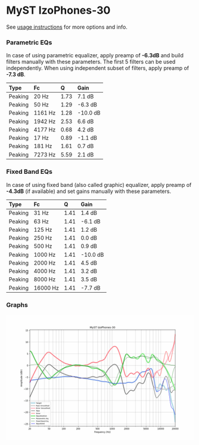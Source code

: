 # MyST IzoPhones-30
See [usage instructions](https://github.com/jaakkopasanen/AutoEq#usage) for more options and info.

### Parametric EQs
In case of using parametric equalizer, apply preamp of **-6.3dB** and build filters manually
with these parameters. The first 5 filters can be used independently.
When using independent subset of filters, apply preamp of **-7.3 dB**.

| Type    | Fc      |    Q | Gain     |
|:--------|:--------|:-----|:---------|
| Peaking | 20 Hz   | 1.73 | 7.1 dB   |
| Peaking | 50 Hz   | 1.29 | -6.3 dB  |
| Peaking | 1161 Hz | 1.28 | -10.0 dB |
| Peaking | 1942 Hz | 2.53 | 6.6 dB   |
| Peaking | 4177 Hz | 0.68 | 4.2 dB   |
| Peaking | 17 Hz   | 0.89 | -1.1 dB  |
| Peaking | 181 Hz  | 1.61 | 0.7 dB   |
| Peaking | 7273 Hz | 5.59 | 2.1 dB   |

### Fixed Band EQs
In case of using fixed band (also called graphic) equalizer, apply preamp of **-4.3dB**
(if available) and set gains manually with these parameters.

| Type    | Fc       |    Q | Gain     |
|:--------|:---------|:-----|:---------|
| Peaking | 31 Hz    | 1.41 | 1.4 dB   |
| Peaking | 63 Hz    | 1.41 | -6.1 dB  |
| Peaking | 125 Hz   | 1.41 | 1.2 dB   |
| Peaking | 250 Hz   | 1.41 | 0.0 dB   |
| Peaking | 500 Hz   | 1.41 | 0.9 dB   |
| Peaking | 1000 Hz  | 1.41 | -10.0 dB |
| Peaking | 2000 Hz  | 1.41 | 4.5 dB   |
| Peaking | 4000 Hz  | 1.41 | 3.2 dB   |
| Peaking | 8000 Hz  | 1.41 | 3.5 dB   |
| Peaking | 16000 Hz | 1.41 | -7.7 dB  |

### Graphs
![](./MyST%20IzoPhones-30.png)